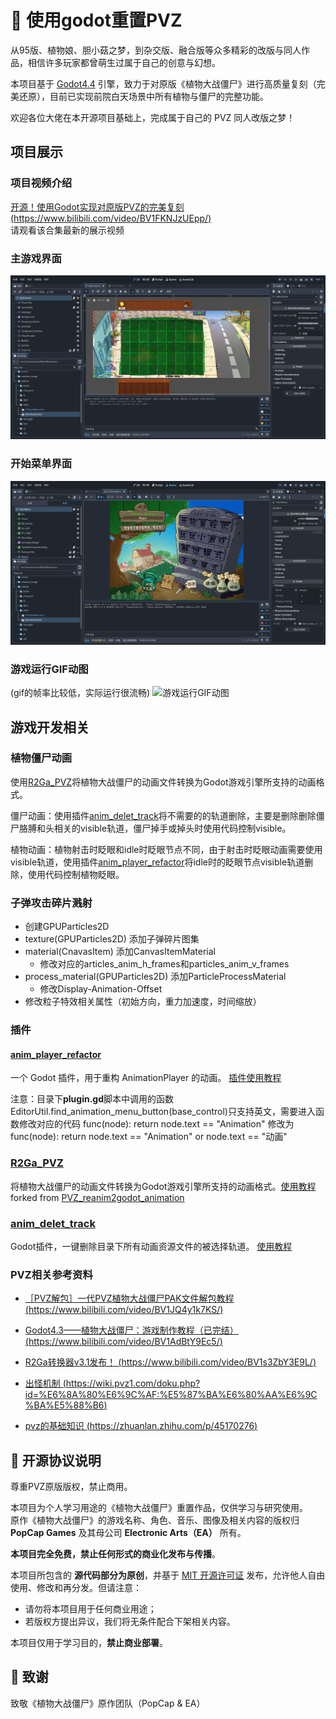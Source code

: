 # 🌱 使用godot重置PVZ
从95版、植物娘、胆小菇之梦，到杂交版、融合版等众多精彩的改版与同人作品，相信许多玩家都曾萌生过属于自己的创意与幻想。

本项目基于 [Godot4.4](https://godotengine.org/zh-cn/) 引擎，致力于对原版《植物大战僵尸》进行高质量复刻（完美还原），目前已实现前院白天场景中所有植物与僵尸的完整功能。

欢迎各位大佬在本开源项目基础上，完成属于自己的 PVZ 同人改版之梦！
## 项目展示
### 项目视频介绍
[开源！使用Godot实现对原版PVZ的完美复刻 (https://www.bilibili.com/video/BV1FKNJzUEpp/)](https://www.bilibili.com/video/BV1FKNJzUEpp/)  
请观看该合集最新的展示视频
### 主游戏界面
![主游戏界面](readme_show/main_game.png)
### 开始菜单界面
![开始菜单界面](readme_show/run_start_menu.png)
### 游戏运行GIF动图
(gif的帧率比较低，实际运行很流畅)
![游戏运行GIF动图](readme_show/run_show.gif)


## 游戏开发相关
### 植物僵尸动画
使用[R2Ga_PVZ](#r2ga_pvz)将植物大战僵尸的动画文件转换为Godot游戏引擎所支持的动画格式。

僵尸动画：使用插件[anim_delet_track](#anim_delet_track)将不需要的的轨道删除，主要是删除删除僵尸胳膊和头相关的visible轨道，僵尸掉手或掉头时使用代码控制visible。

植物动画：植物射击时眨眼和idle时眨眼节点不同，由于射击时眨眼动画需要使用visible轨道，使用插件[anim_player_refactor](#anim_player_refactor)将idle时的眨眼节点visible轨道删除，使用代码控制植物眨眼。


### 子弹攻击碎片溅射
- 创建GPUParticles2D
- texture(GPUParticles2D) 添加子弹碎片图集
- material(CnavasItem) 添加CanvasItemMaterial
	- 修改对应的articles_anim_h_frames和particles_anim_v_frames
- process_material(GPUParticles2D) 添加ParticleProcessMaterial
	- 修改Display-Animation-Offset
- 修改粒子特效相关属性（初始方向，重力加速度，时间缩放）

### 插件
#### [anim_player_refactor](https://github.com/poohcom1/godot-animation-player-refactor)  
一个 Godot 插件，用于重构 AnimationPlayer 的动画。
[插件使用教程](https://www.bilibili.com/video/BV1GxXWYZExH?spm_id_from=333.788.videopod.sections&vd_source=1005534986b111b7c1911fe1c36ac835)

注意：目录下**plugin.gd**脚本中调用的函数EditorUtil.find_animation_menu_button(base_control)只支持英文，需要进入函数修改对应的代码 func(node): return node.text == "Animation" 修改为 func(node): return node.text == "Animation" or node.text == "动画" 

### [R2Ga_PVZ](https://github.com/hsk-dream/PVZ_reanim2godot_animation)
将植物大战僵尸的动画文件转换为Godot游戏引擎所支持的动画格式。[使用教程](https://www.bilibili.com/video/BV1XBKwzdELA/)  
forked from [PVZ_reanim2godot_animation](https://github.com/HYTommm/PVZ_reanim2godot_animation)

### [anim_delet_track](https://github.com/hsk-dream/anim_delet_track)
Godot插件，一键删除目录下所有动画资源文件的被选择轨道。 [使用教程](https://www.bilibili.com/video/BV1XBKwzdELA/)  


### PVZ相关参考资料
- [［PVZ解包］一代PVZ植物大战僵尸PAK文件解包教程(https://www.bilibili.com/video/BV1JQ4y1k7KS/)](https://www.bilibili.com/video/BV1JQ4y1k7KS/)

- [Godot4.3——植物大战僵尸：游戏制作教程（已完结） (https://www.bilibili.com/video/BV1AdBtY9Ec5/)](https://www.bilibili.com/video/BV1AdBtY9Ec5/)

- [R2Ga转换器v3.1发布！ (https://www.bilibili.com/video/BV1s3ZbY3E9L/)](https://www.bilibili.com/video/BV1s3ZbY3E9L/)

- [出怪机制 (https://wiki.pvz1.com/doku.php?id=%E6%8A%80%E6%9C%AF:%E5%87%BA%E6%80%AA%E6%9C%BA%E5%88%B6)](https://wiki.pvz1.com/doku.php?id=%E6%8A%80%E6%9C%AF:%E5%87%BA%E6%80%AA%E6%9C%BA%E5%88%B6)

- [pvz的基础知识 (https://zhuanlan.zhihu.com/p/45170276)](https://zhuanlan.zhihu.com/p/45170276)

## 📄 开源协议说明
尊重PVZ原版版权，禁止商用。

本项目为个人学习用途的《植物大战僵尸》重置作品，仅供学习与研究使用。  
原作《植物大战僵尸》的游戏名称、角色、音乐、图像及相关内容的版权归 **PopCap Games** 及其母公司 **Electronic Arts（EA）** 所有。


**本项目完全免费，禁止任何形式的商业化发布与传播**。

本项目所包含的 **源代码部分为原创**，并基于 [MIT 开源许可证](./LICENSE) 发布，允许他人自由使用、修改和再分发。但请注意：

- 请勿将本项目用于任何商业用途；
- 若版权方提出异议，我们将无条件配合下架相关内容。

本项目仅用于学习目的，**禁止商业部署**。

## 🙌 致谢
致敬《植物大战僵尸》原作团队（PopCap & EA）
